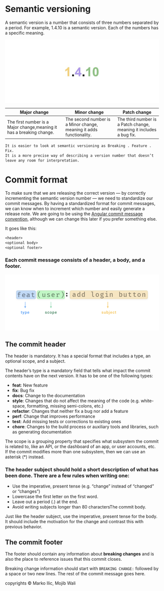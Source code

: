 # Semantic versioning
A semantic version is a number that consists of three numbers separated by a period. For example, 1.4.10 is a semantic version. Each of the numbers has a specific meaning.

![](images/version.JPG?raw=true)


| Major change | Minor change | Patch change |
| -----------  | ----------- | ----------- |
| The first number is a Major change,meaning it has a breaking change. | The second number is a Minor change, meaning it adds functionality.  |The third number is a Patch change, meaning it includes a bug fix. |

```
It is easier to look at semantic versioning as Breaking . Feature . Fix. 
It is a more precise way of describing a version number that doesn’t leave any room for interpretation.
```

# Commit format

To make sure that we are releasing the correct version — by correctly incrementing the semantic version number — we need to standardize our commit messages. By having a standardized format for commit messages, we can know when to increment which number and easily generate a release note. We are going to be using the [Angular commit message convention](https://github.com/angular/angular/blob/master/CONTRIBUTING.md#commit), although we can change this later if you prefer something else.

It goes like this:
```
<header>
<optional body>
<optional footer>
```

### Each commit message consists of a header, a body, and a footer.

![](images/commit_header.png?raw=true)

## The commit header
The header is mandatory. It has a special format that includes a type, an optional scope, and a subject.

The header’s type is a mandatory field that tells what impact the commit contents have on the next version. It has to be one of the following types:

* **feat**: New feature
* **fix**: Bug fix
* **docs**: Change to the documentation
* **style**: Changes that do not affect the meaning of the code (e.g. white-space, formatting, missing semi-colons, etc.)
* **refactor**: Changes that neither fix a bug nor add a feature
* **perf**: Change that improves performance
* **test**: Add missing tests or corrections to existing ones
* **chore**: Changes to the build process or auxiliary tools and libraries, such as generating documentation

The scope is a grouping property that specifies what subsystem the commit is related to, like an API, or the dashboard of an app, or user accounts, etc. If the commit modifies more than one subsystem, then we can use an asterisk (*) instead.

### The header subject should hold a short description of what has been done. There are a few rules when writing one:

* Use the imperative, present tense (e.g. “change” instead of “changed” or “changes”)
* Lowercase the first letter on the first word.
* Leave out a period (.) at the end.
* Avoid writing subjects longer than 80 charactersThe commit body.

Just like the header subject, use the imperative, present tense for the body. It should include the motivation for the change and contrast this with previous behavior.


## The commit footer

The footer should contain any information about **breaking changes** and is also the place to reference issues that this commit closes.

Breaking change information should start with ```BREAKING CHANGE:``` followed by a space or two new lines. The rest of the commit message goes here.


copyrights &copy; Marko Ilic, Mojib Wali
